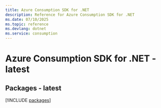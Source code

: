 ```yaml
---
title: Azure Consumption SDK for .NET
description: Reference for Azure Consumption SDK for .NET
ms.date: 07/10/2025
ms.topic: reference
ms.devlang: dotnet
ms.service: consumption
---
```

# Azure Consumption SDK for .NET - latest
## Packages - latest
[!INCLUDE [packages](consumption-index.md)]